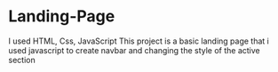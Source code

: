 # Landing-Page
I used HTML, Css, JavaScript
This project is a basic landing page that i used javascript to create navbar and changing the style of the active section
